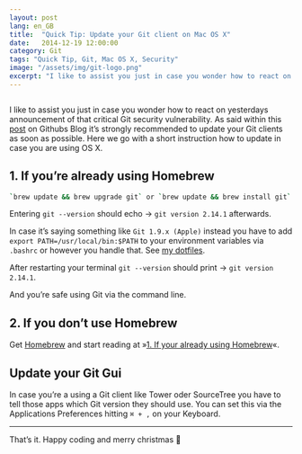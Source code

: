 ```yaml
---
layout: post
lang: en_GB
title:  "Quick Tip: Update your Git client on Mac OS X"
date:   2014-12-19 12:00:00
category: Git
tags: "Quick Tip, Git, Mac OS X, Security"
image: "/assets/img/git-logo.png"
excerpt: "I like to assist you just in case you wonder how to react on yesterdays announcement of that critical Git security vulnerability. As said within a post on Githubs Blog it’s strongly recommended to update your Git clients as soon as possible. Here we go with a short instruction how to update in case you are using OS X."
---
```


<div class="float-container">
    <img src="{{page.image}}" alt="" class="float-left">
    <div>
        <p>
          I like to assist you just in case you wonder how to react on yesterdays announcement of that critical Git security vulnerability. As said within this <a href="https://github.com/blog/1938-vulnerability-announced-update-your-git-clients">post</a> on Githubs Blog it’s strongly recommended to update your Git clients as soon as possible. Here we go with a short instruction how to update in case you are using OS X.
        </p>
    </div>
</div>

## 1. If you’re already using Homebrew

```bash
`brew update && brew upgrade git` or `brew update && brew install git`
```

Entering `git --version` should echo → `git version 2.14.1` afterwards.

In case it’s saying something like `Git 1.9.x (Apple)` instead you have to add `export PATH=/usr/local/bin:$PATH` to your environment variables via `.bashrc` or however you handle that. See [my dotfiles](https://github.com/mischah/dotfiles/commit/44fae96e96b5721c0e349fafdc1172e78278979c).

After restarting your terminal  `git --version` should print → `git version 2.14.1`.

And you’re safe using Git via the command line.

## 2. If you don’t use Homebrew

Get [Homebrew](http://brew.sh/) and start reading at »[1. If your already using Homebrew](#if-youre-already-using-homebrew)«.

## Update your Git Gui

In case you’re a using a Git client like Tower oder SourceTree you have to tell those apps which Git version they should use. You can set this via the Applications Preferences hitting `⌘ + ,` on your Keyboard.

---

That’s it. Happy coding and merry christmas :christmas_tree:
